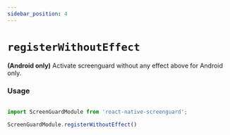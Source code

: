 ```yaml
---
sidebar_position: 4
---
```


# `registerWithoutEffect`

**(Android only)** Activate screenguard without any effect above for Android only.

### Usage

```js

import ScreenGuardModule from 'react-native-screenguard';

ScreenGuardModule.registerWithoutEffect()

```